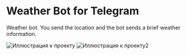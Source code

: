 # Weather Bot for Telegram
Weather bot. You send the location and the bot sends a brief weather information.

![Иллюстрация к проекту](https://github.com/yevtea/telegramWeatherBot/blob/master/img/example1.png)
![Иллюстрация к проекту2](https://github.com/yevtea/telegramWeatherBot/blob/master/img/example2.png)

